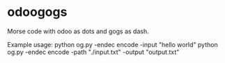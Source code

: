 # odoogogs
Morse code with odoo as dots and gogs as dash.

Example usage:
python og.py -endec encode -input "hello world"
python og.py -endec encode -path "./input.txt" -output "output.txt"
